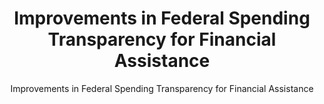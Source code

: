 ---
layout: resources-landing
title: "Improvements in Federal Spending Transparency for Financial Assistance"
subtitle: "Improvements in Federal Spending Transparency for Financial Assistance"
external_link: https://www.whitehouse.gov/wp-content/uploads/2020/11/M-21-03.pdf
filters: federal-financial-assistance uniform-guidance-2-cfr-200 memorandum omb 2021
fiscal_year: 2021
---